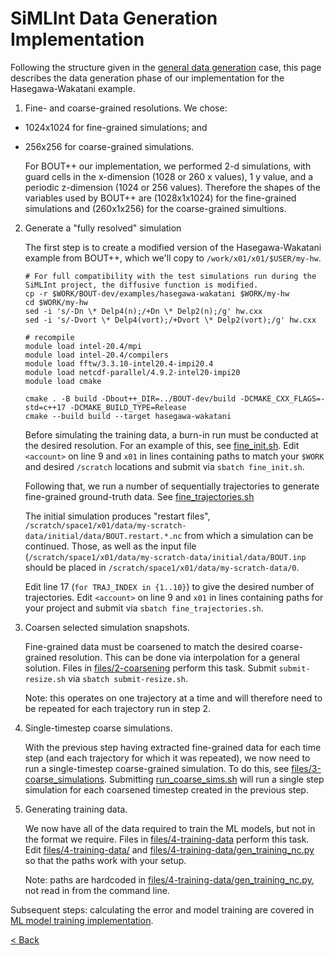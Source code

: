 # SiMLInt Data Generation Implementation 

Following the structure given in the [general data generation](ML_training.md) case, this page describes the data generation phase of our implementation for the Hasegawa-Wakatani example.

1. Fine- and coarse-grained resolutions. We chose:
 - 1024x1024 for fine-grained simulations; and
 - 256x256 for coarse-grained simulations.

    For BOUT++ our implementation, we performed 2-d simulations, with guard cells in the x-dimension (1028 or 260 x values), 1 y value, and a periodic z-dimension (1024 or 256 values). Therefore the shapes of the variables used by BOUT++ are (1028x1x1024) for the fine-grained simulations and (260x1x256) for the coarse-grained simultions.

2. Generate a "fully resolved" simulation

    The first step is to create a modified version of the Hasegawa-Wakatani example from BOUT++, which we'll copy to `/work/x01/x01/$USER/my-hw`.

    ```shell
    # For full compatibility with the test simulations run during the SiMLInt project, the diffusive function is modified.
    cp -r $WORK/BOUT-dev/examples/hasegawa-wakatani $WORK/my-hw
    cd $WORK/my-hw
    sed -i 's/-Dn \* Delp4(n);/+Dn \* Delp2(n);/g' hw.cxx
    sed -i 's/-Dvort \* Delp4(vort);/+Dvort \* Delp2(vort);/g' hw.cxx

    # recompile
    module load intel-20.4/mpi
    module load intel-20.4/compilers
    module load fftw/3.3.10-intel20.4-impi20.4
    module load netcdf-parallel/4.9.2-intel20-impi20
    module load cmake

    cmake . -B build -Dbout++_DIR=../BOUT-dev/build -DCMAKE_CXX_FLAGS=-std=c++17 -DCMAKE_BUILD_TYPE=Release
    cmake --build build --target hasegawa-wakatani
    ```
    
    Before simulating the training data, a burn-in run must be conducted at the desired resolution. For an example of this, see [fine_init.sh](https://github.com/EPCCed/SiMLInt/tree/main/files/1-data-generation/fine_init.sh). Edit `<account>` on line 9 and `x01` in lines containing paths to match your `$WORK` and desired `/scratch` locations and submit via `sbatch fine_init.sh`.

    Following that, we run a number of sequentially trajectories to generate fine-grained ground-truth data. See [fine_trajectories.sh](https://github.com/EPCCed/SiMLInt/tree/main/files/1-data-generation/fine_trajectories.sh)

    The initial simulation produces "restart files", `/scratch/space1/x01/data/my-scratch-data/initial/data/BOUT.restart.*.nc` from which a simulation can be continued. Those, as well as the input file (`/scratch/space1/x01/data/my-scratch-data/initial/data/BOUT.inp` should be placed in `/scratch/space1/x01/data/my-scratch-data/0`.

    Edit line 17 (`for TRAJ_INDEX in {1..10}`) to give the desired number of trajectories. Edit `<account>` on line 9 and `x01` in lines containing paths for your project and submit via `sbatch fine_trajectories.sh`.

3. Coarsen selected simulation snapshots.

    Fine-grained data must be coarsened to match the desired coarse-grained resolution. This can be done via interpolation for a general solution. Files in [files/2-coarsening](https://github.com/EPCCed/SiMLInt/tree/main/files/2-coarsening) perform this task. Submit `submit-resize.sh` via `sbatch submit-resize.sh`.

    Note: this operates on one trajectory at a time and will therefore need to be repeated for each trajectory run in step 2.

4. Single-timestep coarse simulations.

    With the previous step having extracted fine-grained data for each time step (and each trajectory for which it was repeated), we now need to run a single-timestep coarse-grained simulation. To do this, see [files/3-coarse_simulations](../files/3-coarse_simulations/). Submitting [run_coarse_sims.sh](https://github.com/EPCCed/SiMLInt/tree/main/files/3-coarse_simulations/run_coarse_sims.sh) will run a single step simulation for each coarsened timestep created in the previous step.

5. Generating training data.

    We now have all of the data required to train the ML models, but not in the format we require. Files in [files/4-training-data](../files/4-training-data) perform this task. Edit [files/4-training-data/](../files/4-training-data/sub_gen_training_nc.sh) and [files/4-training-data/gen_training_nc.py](../files/4-training-data/gen_training_nc.py) so that the paths work with your setup.
    
    Note: paths are hardcoded in [files/4-training-data/gen_training_nc.py](../files/4-training-data/gen_training_nc.py), not read in from the command line.

Subsequent steps: calculating the error and model training are covered in [ML model training implementation](training_implementation.md).

[< Back](./)
